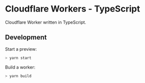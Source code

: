 # Cloudflare Workers - TypeScript

Cloudflare Worker written in TypeScript.


## Development

Start a preview:

```bash
> yarn start
```

Build a worker:

```bash
> yarn build
```